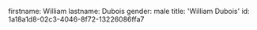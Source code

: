 firstname: William
lastname: Dubois
gender: male
title: 'William Dubois'
id: 1a18a1d8-02c3-4046-8f72-13226086ffa7
